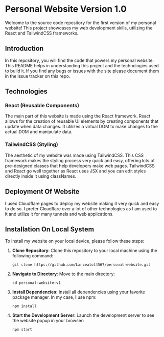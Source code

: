# Personal Website Version 1.0

Welcome to the source code repository for the first version of my personal website! This project showcases my web development skills, utilizing the React and TailwindCSS frameworks.

## Introduction

In this repository, you will find the code that powers my personal website. This README helps in understanding this project and the technologies used to build it. If you find any bugs or issues with the site please document them in the issue tracker on this repo.

## Technologies

### React (Reusable Components)

The main part of this website is made using the React framework. React allows for the creation of reusable UI elements by creating components that update when data changes. It utilizes a virtual DOM to make changes to the actual DOM and manipulate data.

### TailwindCSS (Styling)

The aesthetic of my website was made using TailwindCSS. This CSS framework makes the styling process very quick and easy, offering lots of pre-designed classes that help developers make web pages. TailwindCSS and React go well together as React uses JSX and you can edit styles directly inside it using classNames.

## Deployment Of Website

I used Cloudflare pages to deploy my website making it very quick and easy to do so. I prefer Cloudflare over a lot of other technologies as I am used to it and utilize it for many tunnels and web applications.

## Installation On Local System

To install my website on your local device, please follow these steps:

1. **Clone Repository**: Clone this repository to your local machine using the following command:

   ```
   git clone https://github.com/Lancealot4567/personal-website.git
   ```

2. **Navigate to Directory**: Move to the main directory:

   ```
   cd personal-website-v1
   ```

3. **Install Dependencies**: Install all dependencies using your favorite package manager. In my case, I use npm:

   ```
   npm install
   ```

4. **Start the Development Server**: Launch the development server to see the website popup in your browser:

   ```
   npm start
   ```

